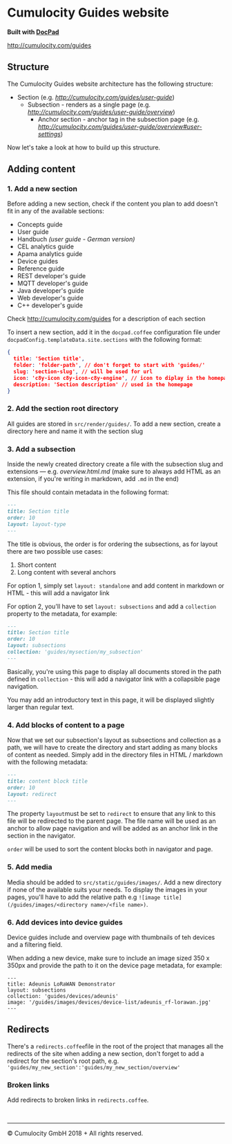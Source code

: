 # Cumulocity Guides website

**Built with [DocPad](http://docpad.org)**

<http://cumulocity.com/guides>

## Structure

The Cumulocity Guides website architecture has the following structure:

* Section (e.g. *<http://cumulocity.com/guides/user-guide>*)
  * Subsection - renders as a single page (e.g. *<http://cumulocity.com/guides/user-guide/overview>*)
    * Anchor section - anchor tag in the subsection page (e.g. *<http://cumulocity.com/guides/user-guide/overview#user-settings>*)

Now let's take a look at how to build up this structure.

## Adding content

### 1. Add a new section

Before adding a new section, check if the content you plan to add doesn't fit in any of the available sections:

* Concepts guide
* User guide
* Handbuch *(user guide - German version)*
* CEL analytics guide
* Apama analytics guide
* Device guides
* Reference guide
* REST developer's guide
* MQTT developer's guide
* Java developer's guide
* Web developer's guide
* C++ developer's guide

Check <http://cumulocity.com/guides> for a description of each section

To insert a new section, add it in the `docpad.coffee` configuration file under ```docpadConfig.templateData.site.sections``` with the following format:

```json
{
  title: 'Section title',
  folder: 'folder-path', // don't forget to start with 'guides/'
  slug: 'section-slug', // will be used for url
  icon: 'c8y-icon c8y-icon-c8y-engine', // icon to diplay in the homepage and section selector — check http://styleguide.cumulocity.com/icons
  description: 'Section description' // used in the homepage
}
```

### 2. Add the section root directory

All guides are stored in ```src/render/guides/```. To add a new section, create a directory here and name it with the section slug

### 3. Add a subsection

Inside the newly created directory create a file with the subsection slug and extensions — e.g. *overview.html.md* (make sure to always add HTML as an extension, if you're writing in markdown, add `.md` in the end)

This file should contain metadata in the following format:

```markdown
---
title: Section title
order: 10
layout: layout-type
---
```

The title is obvious, the order is for ordering the subsections, as for layout there are two possible use cases:

1. Short content
2. Long content with several anchors

For option 1, simply set `layout: standalone` and add content in markdown or HTML - this will add a navigator link

For option 2, you'll have to set `layout: subsections` and add a `collection` property to the metadata, for example:

```markdown
---
title: Section title
order: 10
layout: subsections
collection: 'guides/mysection/my_subsection'
---
```

Basically, you're using this page to display all documents stored in the path defined in `collection` - this will add a navigator link with a collapsible page navigation.

You may add an introductory text in this page, it will be displayed slightly larger than regular text.

### 4. Add blocks of content to a page

Now that we set our subsection's layout as subsections and collection as a path, we will have to create the directory and start adding as many blocks of content as needed. Simply add in the directory files in HTML / markdown with the following metadata:

```markdown
---
title: content block title
order: 10
layout: redirect
---
```

The property `layout`must be set to `redirect` to ensure that any link to this file will be redirected to the parent page. The file name will be used as an anchor to allow page navigation and will be added as an anchor link in the section in the navigator.

`order` will be used to sort the content blocks both in navigator and page.

### 5. Add media

Media should be added to `src/static/guides/images/`. Add a new directory if none of the available suits your needs.
To display the images in your pages, you'll have to add the relative path e.g `![image title](/guides/images/<directory name>/<file name>)`.


### 6. Add devices into device guides

Device guides include and overview page with thumbnails of teh devices and a filtering field. 

When adding a new device, make sure to include an image sized 350 x 350px and provide the path to it on the device page metadata, for example:
```
---
title: Adeunis LoRaWAN Demonstrator 
layout: subsections
collection: 'guides/devices/adeunis'
image: '/guides/images/devices/device-list/adeunis_rf-lorawan.jpg'
---
```


## Redirects

There's a `redirects.coffee`file in the root of the project that manages all the redirects of the site when adding a new section, don't forget to add a redirect for the section's root path, e.g. `'guides/my_new_section':'guides/my_new_section/overview'`

### Broken links

Add redirects to broken links in `redirects.coffee`.

&nbsp;

---
&copy; Cumulocity GmbH  2018 + All rights reserved.